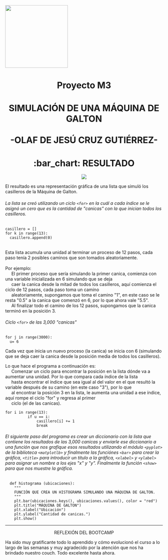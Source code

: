 <img src="https://pro-becas-images-s3.s3.eu-west-1.amazonaws.com/public_documents/79937fb7-1917-4660-b7e7-6d4b78dd0129" width="200">

# <p align = "center"> Proyecto M3 </p>
# <p align = "center"> SIMULACIÓN DE UNA MÁQUINA DE GALTON <br><br> -OLAF DE JESÚ CRUZ GUTIÉRREZ- </p>

<H1 align="center"> :bar_chart: RESULTADO </H1>

<p align="center">
  <img src = "/Máquina_Galton.png"/>
</p >

<p>
El resultado es una representación gráfica de una lista que simuló los casilleros de la Máquina de Galton.
</p>

###### La lista se creó utilizando un ciclo `<for>` en la cuál a cada índice se le asignó un cero que es la cantidad de "canicas" con la que inician todos los casilleros.

```
casillero = []
for k in range(13):
  casillero.append(0)
```
 

<p>
  <br> Esta lista acumula una unidad al terminar un proceso de 12 pasos, cada paso tenía 2 posibles caminos que son tomados aleatoriamente.
  <br><br> Por ejemplo:
  <br>&nbsp;&nbsp;&nbsp;&nbsp; El primer proceso que sería simulando la primer canica, comienza con una variable inicializada en 6 simulando que se deja 
  <br>&nbsp;&nbsp;&nbsp;&nbsp; caer la canica desde la mitad de todos los casilleros, aquí comienza el ciclo de 12 pasos, cada paso toma un camino 
  <br>&nbsp;&nbsp;&nbsp;&nbsp; aleatoriamente, supongamos que toma el camino "1", en este caso se le resta "0.5" a la canica que comenzó en 6, por lo que ahora vale "5.5".
  <br>&nbsp;&nbsp;&nbsp;&nbsp; Al finalizar todo el camino de los 12 pasos, supongamos que la canica terminó en la posición 3.
</p>

###### Ciclo `<for>` de las 3,000 "canicas"
  
```
for j in range(3000):
  u= 6
```  
<p>
  Cada vez que ínicia un nuevo proceso (la canica) se inicia con 6 (simulando que se deja caer la canica desde la posición media de todos los casilleros).
  </p>
   
<p>  
  Lo que hace el programa a continuación es:
  <br>&nbsp;&nbsp;&nbsp;&nbsp; Comenzar un ciclo para encontrar la posición en la lista dónde va a aumentar una unidad. Por lo que compara cada índice de la lista
  <br>&nbsp;&nbsp;&nbsp;&nbsp; hasta encontrar el índice que sea igual al del valor en el que resultó la variable después de su camino (en este caso "3"), por lo que
  <br>&nbsp;&nbsp;&nbsp;&nbsp; al encontrar la posición 3 en la lista, le aumenta una unidad a ese índice, aquí rompe el ciclo "for" y regresa al primer
  <br>&nbsp;&nbsp;&nbsp;&nbsp; ciclo (el de las canicas).
  
  </p>
  
  ```
  for i in range(13):
            if u == i:
                casillero[i] += 1
                break
  ```
  

######    El siguiente paso del programa es crear un diccionario con la lista que contiene los resultados de las 3,000 canicas y enviarle ese diccionario a una función que nos grafique esos resultados utilizando el módulo `<pyplot>` de la biblioteca `<matplotlb>` y finalmente las funciónes `<bar>` para crear la gráfica, `<title>` para introducir un titulo a la gráfica, `<xlabel>` y `<ylabel>` para asignar un nombre a los ejes "x" y "y". Finalmente la función `<show>` para que nos muestre la gráfica.
  
  
```
  def histograma (ubicaciones):
    """
    FUNCIÓN QUE CREA UN HISTOGRAMA SIMULANDO UNA MÁQUINA DE GALTON.
    """
    plt.bar(ubicaciones.keys(), ubicaciones.values(), color = "red")
    plt.title("MÁQUINA DE GALTON")
    plt.xlabel("Ubicación")
    plt.ylabel("Cantidad de canicas.")
    plt.show()
```   
________________________  
<p align="center">
    REFLEXIÓN DEL BOOTCAMP
</p>

<p>
  Ha sido muy gratificante todo lo aprendido y cómo evolucionó el curso a lo largo de las semanas y muy agradecido por la atención que nos ha brindado nuestro couch. Todo excelente hasta ahora.
</p>
